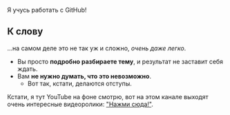 Я учусь работать с GitHub!

К слову
-------------

...на самом деле это не так уж и сложно, *очень даже легко*.

- Вы просто **подробно разбираете тему**, и результат не заставит себя ждать.
- Вам **не нужно думать, что это невозможно**.
  - Вот так, кстати, делаются отступы.

Кстати, я тут YouTube на фоне смотрю, вот на этом канале выходят очень интересные видеоролики: ["Нажми сюда!"][1].

[1]: https://www.youtube.com/@kuplinovplay
